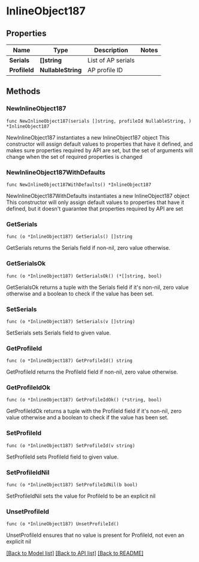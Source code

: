 # InlineObject187

## Properties

Name | Type | Description | Notes
------------ | ------------- | ------------- | -------------
**Serials** | **[]string** | List of AP serials | 
**ProfileId** | **NullableString** | AP profile ID | 

## Methods

### NewInlineObject187

`func NewInlineObject187(serials []string, profileId NullableString, ) *InlineObject187`

NewInlineObject187 instantiates a new InlineObject187 object
This constructor will assign default values to properties that have it defined,
and makes sure properties required by API are set, but the set of arguments
will change when the set of required properties is changed

### NewInlineObject187WithDefaults

`func NewInlineObject187WithDefaults() *InlineObject187`

NewInlineObject187WithDefaults instantiates a new InlineObject187 object
This constructor will only assign default values to properties that have it defined,
but it doesn't guarantee that properties required by API are set

### GetSerials

`func (o *InlineObject187) GetSerials() []string`

GetSerials returns the Serials field if non-nil, zero value otherwise.

### GetSerialsOk

`func (o *InlineObject187) GetSerialsOk() (*[]string, bool)`

GetSerialsOk returns a tuple with the Serials field if it's non-nil, zero value otherwise
and a boolean to check if the value has been set.

### SetSerials

`func (o *InlineObject187) SetSerials(v []string)`

SetSerials sets Serials field to given value.


### GetProfileId

`func (o *InlineObject187) GetProfileId() string`

GetProfileId returns the ProfileId field if non-nil, zero value otherwise.

### GetProfileIdOk

`func (o *InlineObject187) GetProfileIdOk() (*string, bool)`

GetProfileIdOk returns a tuple with the ProfileId field if it's non-nil, zero value otherwise
and a boolean to check if the value has been set.

### SetProfileId

`func (o *InlineObject187) SetProfileId(v string)`

SetProfileId sets ProfileId field to given value.


### SetProfileIdNil

`func (o *InlineObject187) SetProfileIdNil(b bool)`

 SetProfileIdNil sets the value for ProfileId to be an explicit nil

### UnsetProfileId
`func (o *InlineObject187) UnsetProfileId()`

UnsetProfileId ensures that no value is present for ProfileId, not even an explicit nil

[[Back to Model list]](../README.md#documentation-for-models) [[Back to API list]](../README.md#documentation-for-api-endpoints) [[Back to README]](../README.md)


